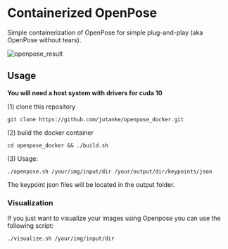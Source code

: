# Containerized OpenPose
Simple containerization of OpenPose for simple plug-and-play (aka OpenPose without tears).

![openpose_result](https://user-images.githubusercontent.com/831215/56113534-71a95c80-5f5e-11e9-9e3c-fbb1c26f0d6c.png)

## Usage

**You will need a host system with drivers for cuda 10**

(1) clone this repository
```
git clone https://github.com/jutanke/openpose_docker.git
```

(2) build the docker container
```
cd openpose_docker && ./build.sh
```

(3) Usage:
```
./openpose.sh /your/img/input/dir /your/output/dir/keypoints/json
```

The keypoint json files will be located in the output folder.

### Visualization

If you just want to visualize your images using Openpose you can use the following script:
```
./visualize.sh /your/img/input/dir
```
